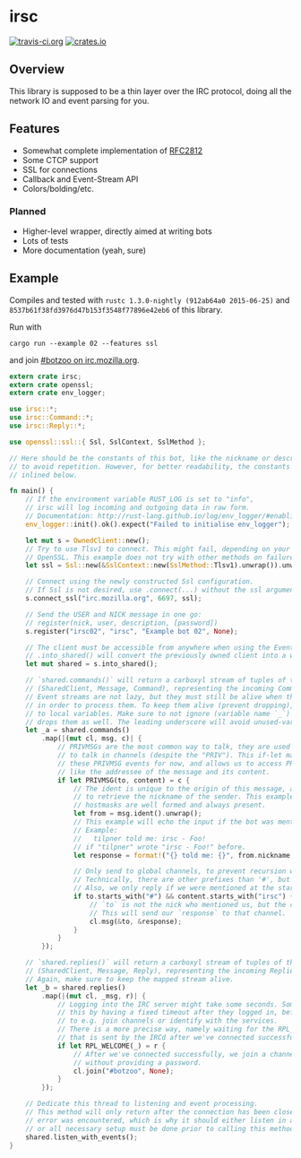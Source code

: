 # irsc

[![travis-ci.org](https://travis-ci.org/tilpner/irsc.svg?branch=master)](https://travis-ci.org/tilpner/irsc)
[![crates.io](http://meritbadge.herokuapp.com/irsc)](https://crates.io/crates/irsc)

## Overview

This library is supposed to be a thin layer over the IRC protocol, doing all the network IO and event parsing for you.

## Features

- Somewhat complete implementation of [RFC2812](http://tools.ietf.org/html/rfc2812)
- Some CTCP support
- SSL for connections
- Callback and Event-Stream API
- Colors/bolding/etc.

### Planned

- Higher-level wrapper, directly aimed at writing bots
- Lots of tests
- More documentation (yeah, sure)

## Example

Compiles and tested with `rustc 1.3.0-nightly (912ab64a0 2015-06-25)` and `8537b61f38fd3976d47b153f3548f77896e42eb6` of this library.

Run with

    cargo run --example 02 --features ssl

and join [#botzoo on irc.mozilla.org](http://irc.lc/mozilla/botzoo).

```rust
extern crate irsc;
extern crate openssl;
extern crate env_logger;

use irsc::*;
use irsc::Command::*;
use irsc::Reply::*;

use openssl::ssl::{ Ssl, SslContext, SslMethod };

// Here should be the constants of this bot, like the nickname or description,
// to avoid repetition. However, for better readability, the constants have been
// inlined below.

fn main() {
    // If the environment variable RUST_LOG is set to "info",
    // irsc will log incoming and outgoing data in raw form.
    // Documentation: http://rust-lang.github.io/log/env_logger/#enabling-logging
    env_logger::init().ok().expect("Failed to initialise env_logger");

    let mut s = OwnedClient::new();
    // Try to use Tlsv1 to connect. This might fail, depending on your version of
    // OpenSSL. This example does not try with other methods on failure.
    let ssl = Ssl::new(&SslContext::new(SslMethod::Tlsv1).unwrap()).unwrap();

    // Connect using the newly constructed Ssl configuration.
    // If Ssl is not desired, use .connect(...) without the ssl argument.
    s.connect_ssl("irc.mozilla.org", 6697, ssl);

    // Send the USER and NICK message in one go:
    // register(nick, user, description, [password])
    s.register("irsc02", "irsc", "Example bot 02", None);

    // The client must be accessible from anywhere when using the Event API.
    // .into_shared() will convert the previously owned client into a wrapper.
    let mut shared = s.into_shared();

    // `shared.commands()` will return a carboxyl stream of tuples of the form
    // (SharedClient, Message, Command), representing the incoming Commands.
    // Event streams are not lazy, but they must still be alive when the events happen,
    // in order to process them. To keep them alive (prevent dropping), we assing them
    // to local variables. Make sure to not ignore (variable name `_`) them, as that
    // drops them as well. The leading underscore will avoid unused-variable warnings.
    let _a = shared.commands()
        .map(|(mut cl, msg, c)| {
            // PRIVMSGs are the most common way to talk, they are used in queries but also
            // to talk in channels (despite the "PRIV"). This if-let makes sure we only handle
            // these PRIVMSG events for now, and allows us to access PRIVMSG-specific information,
            // like the addressee of the message and its content.
            if let PRIVMSG(to, content) = c {
                // The ident is unique to the origin of this message, and can be used
                // to retrieve the nickname of the sender. This example assumes all
                // hostmasks are well formed and always present.
                let from = msg.ident().unwrap();
                // This example will echo the input if the bot was mentioned.
                // Example:
                //   tilpner told me: irsc - Foo!
                // if "tilpner" wrote "irsc - Foo!" before.
                let response = format!("{} told me: {}", from.nickname, color::bold(&content));

                // Only send to global channels, to prevent recursion when we are pm'ed.
                // Technically, there are other prefixes than '#', but ignoring them is fine here.
                // Also, we only reply if we were mentioned at the start of the message.
                if to.starts_with("#") && content.starts_with("irsc") {
                    // `to` is not the nick who mentioned us, but the channel we were mentioned in,
                    // This will send our `response` to that channel.
                    cl.msg(&to, &response);
                }
            }
        });

    // `shared.replies()` will return a carboxyl stream of tuples of the form
    // (SharedClient, Message, Reply), representing the incoming Replies.
    // Again, make sure to keep the mapped stream alive.
    let _b = shared.replies()
        .map(|(mut cl, _msg, r)| {
            // Logging into the IRC server might take some seconds. Some libraries solve
            // this by having a fixed timeout after they logged in, before they continue
            // to e.g. join channels or identify with the services.
            // There is a more precise way, namely waiting for the RPL_WELCOME event (001),
            // that is sent by the IRCd after we've connected successfully.
            if let RPL_WELCOME(_) = r {
                // After we've connected successfully, we join a channel
                // without providing a password.
                cl.join("#botzoo", None);
            }
        });

    // Dedicate this thread to listening and event processing.
    // This method will only return after the connection has been closed or an
    // error was encountered, which is why it should either listen in a new thread,
    // or all necessary setup must be done prior to calling this method.
    shared.listen_with_events();
}
```
